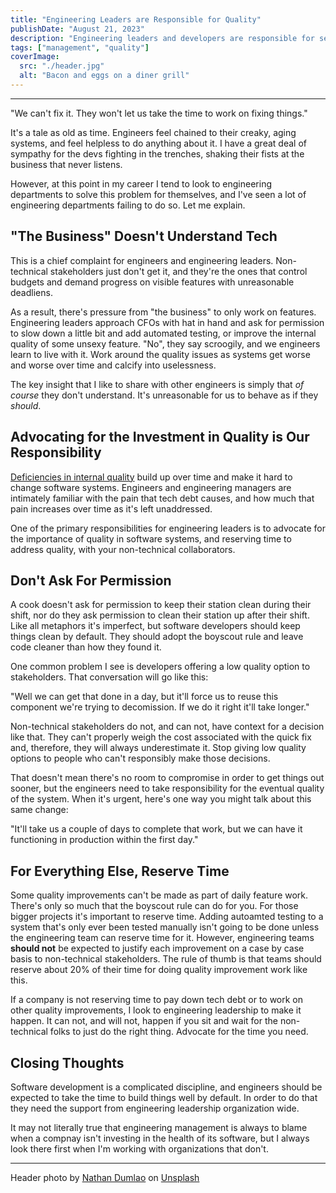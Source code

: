 ```yaml
---
title: "Engineering Leaders are Responsible for Quality"
publishDate: "August 21, 2023"
description: "Engineering leaders and developers are responsible for securing budget for quality improvements"
tags: ["management", "quality"]
coverImage:
  src: "./header.jpg"
  alt: "Bacon and eggs on a diner grill"
---
```


---

"We can't fix it. They won't let us take the time to work on fixing things."

It's a tale as old as time. Engineers feel chained to their creaky, aging systems, and feel helpless to do anything about it. I have a great deal of sympathy for the devs fighting in the trenches, shaking their fists at the business that never listens.

However, at this point in my career I tend to look to engineering departments to solve this problem for themselves, and I've seen a lot of engineering departments failing to do so. Let me explain.

## "The Business" Doesn't Understand Tech

This is a chief complaint for engineers and engineering leaders. Non-technical stakeholders just don't get it, and they're the ones that control budgets and demand progress on visible features with unreasonable deadliens.

As a result, there's pressure from "the business" to only work on features. Engineering leaders approach CFOs with hat in hand and ask for permission to slow down a little bit and add automated testing, or improve the internal quality of some unsexy feature. "No", they say scroogily, and we engineers learn to live with it. Work around the quality issues as systems get worse and worse over time and calcify into uselessness.

The key insight that I like to share with other engineers is simply that _of course_ they don't understand. It's unreasonable for us to behave as if they _should_.

## Advocating for the Investment in Quality is Our Responsibility

[Deficiencies in internal quality](https://martinfowler.com/bliki/TechnicalDebt.html) build up over time and make it hard to change software systems. Engineers and engineering managers are intimately familiar with the pain that tech debt causes, and how much that pain increases over time as it's left unaddressed.

One of the primary responsibilities for engineering leaders is to advocate for the importance of quality in software systems, and reserving time to address quality, with your non-technical collaborators.

## Don't Ask For Permission

A cook doesn't ask for permission to keep their station clean during their shift, nor do they ask permission to clean their station up after their shift. Like all metaphors it's imperfect, but software developers should keep things clean by default. They should adopt the boyscout rule and leave code cleaner than how they found it.

One common problem I see is developers offering a low quality option to stakeholders. That conversation will go like this:

"Well we can get that done in a day, but it'll force us to reuse this component we're trying to decomission. If we do it right it'll take longer."

Non-technical stakeholders do not, and can not, have context for a decision like that. They can't properly weigh the cost associated with the quick fix and, therefore, they will always underestimate it. Stop giving low quality options to people who can't responsibly make those decisions.

That doesn't mean there's no room to compromise in order to get things out sooner, but the engineers need to take responsibility for the eventual quality of the system. When it's urgent, here's one way you might talk about this same change:

"It'll take us a couple of days to complete that work, but we can have it functioning in production within the first day."

## For Everything Else, Reserve Time

Some quality improvements can't be made as part of daily feature work. There's only so much that the boyscout rule can do for you. For those bigger projects it's important to reserve time. Adding autoamted testing to a system that's only ever been tested manually isn't going to be done unless the engineering team can reserve time for it. However, engineering teams **should not** be expected to justify each improvement on a case by case basis to non-technical stakeholders. The rule of thumb is that teams should reserve about 20% of their time for doing quality improvement work like this.

If a company is not reserving time to pay down tech debt or to work on other quality improvements, I look to engineering leadership to make it happen. It can not, and will not, happen if you sit and wait for the non-technical folks to just do the right thing. Advocate for the time you need.

## Closing Thoughts

Software development is a complicated discipline, and engineers should be expected to take the time to build things well by default. In order to do that they need the support from engineering leadership organization wide.

It may not literally true that engineering management is always to blame when a compnay isn't investing in the health of its software, but I always look there first when I'm working with organizations that don't.

---

Header photo by <a href="https://unsplash.com/@nate_dumlao?utm_source=unsplash&utm_medium=referral&utm_content=creditCopyText">Nathan Dumlao</a> on <a href="https://unsplash.com/photos/IylDgTHzOUs?utm_source=unsplash&utm_medium=referral&utm_content=creditCopyText">Unsplash</a>
